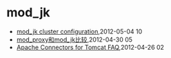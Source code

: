 # mod_jk
* [mod_jk cluster configuration](/2012/2012-05-04-mod_jk-cluster-configuration),2012-05-04 10
* [mod_proxy和mod_jk比较](/2012/2012-04-30-mod_proxy-and-cmod_jk),2012-04-30 05
* [Apache Connectors for Tomcat FAQ](/2012/2012-04-26-apache-connectors-for-tomcat),2012-04-26 02
